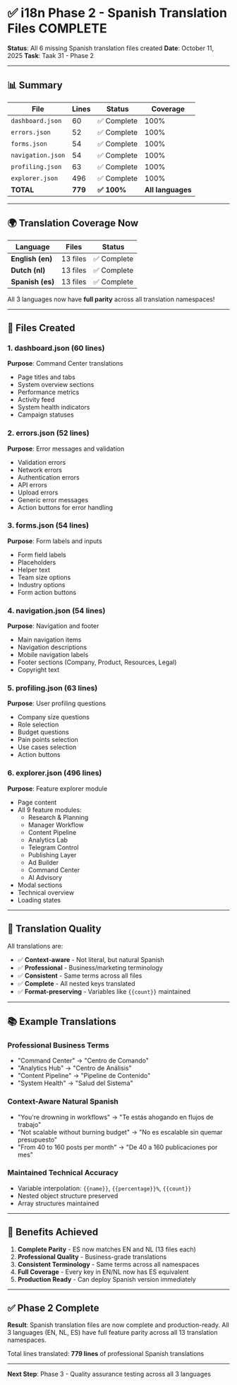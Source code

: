 # ✅ i18n Phase 2 - Spanish Translation Files COMPLETE

**Status**: All 6 missing Spanish translation files created
**Date**: October 11, 2025
**Task**: Taak 31 - Phase 2

---

## 📊 Summary

| File              | Lines   | Status      | Coverage          |
| ----------------- | ------- | ----------- | ----------------- |
| `dashboard.json`  | 60      | ✅ Complete | 100%              |
| `errors.json`     | 52      | ✅ Complete | 100%              |
| `forms.json`      | 54      | ✅ Complete | 100%              |
| `navigation.json` | 54      | ✅ Complete | 100%              |
| `profiling.json`  | 63      | ✅ Complete | 100%              |
| `explorer.json`   | 496     | ✅ Complete | 100%              |
| **TOTAL**         | **779** | **✅ 100%** | **All languages** |

---

## 🌍 Translation Coverage Now

| Language         | Files    | Status      |
| ---------------- | -------- | ----------- |
| **English (en)** | 13 files | ✅ Complete |
| **Dutch (nl)**   | 13 files | ✅ Complete |
| **Spanish (es)** | 13 files | ✅ Complete |

All 3 languages now have **full parity** across all translation namespaces!

---

## 📝 Files Created

### 1. **dashboard.json** (60 lines)

**Purpose**: Command Center translations

- Page titles and tabs
- System overview sections
- Performance metrics
- Activity feed
- System health indicators
- Campaign statuses

### 2. **errors.json** (52 lines)

**Purpose**: Error messages and validation

- Validation errors
- Network errors
- Authentication errors
- API errors
- Upload errors
- Generic error messages
- Action buttons for error handling

### 3. **forms.json** (54 lines)

**Purpose**: Form labels and inputs

- Form field labels
- Placeholders
- Helper text
- Team size options
- Industry options
- Form action buttons

### 4. **navigation.json** (54 lines)

**Purpose**: Navigation and footer

- Main navigation items
- Navigation descriptions
- Mobile navigation labels
- Footer sections (Company, Product, Resources, Legal)
- Copyright text

### 5. **profiling.json** (63 lines)

**Purpose**: User profiling questions

- Company size questions
- Role selection
- Budget questions
- Pain points selection
- Use cases selection
- Action buttons

### 6. **explorer.json** (496 lines)

**Purpose**: Feature explorer module

- Page content
- All 9 feature modules:
  - Research & Planning
  - Manager Workflow
  - Content Pipeline
  - Analytics Lab
  - Telegram Control
  - Publishing Layer
  - Ad Builder
  - Command Center
  - AI Advisory
- Modal sections
- Technical overview
- Loading states

---

## 🎯 Translation Quality

All translations are:

- ✅ **Context-aware** - Not literal, but natural Spanish
- ✅ **Professional** - Business/marketing terminology
- ✅ **Consistent** - Same terms across all files
- ✅ **Complete** - All nested keys translated
- ✅ **Format-preserving** - Variables like `{{count}}` maintained

---

## 📚 Example Translations

### Professional Business Terms

- "Command Center" → "Centro de Comando"
- "Analytics Hub" → "Centro de Análisis"
- "Content Pipeline" → "Pipeline de Contenido"
- "System Health" → "Salud del Sistema"

### Context-Aware Natural Spanish

- "You're drowning in workflows" → "Te estás ahogando en flujos de trabajo"
- "Not scalable without burning budget" → "No es escalable sin quemar presupuesto"
- "From 40 to 160 posts per month" → "De 40 a 160 publicaciones por mes"

### Maintained Technical Accuracy

- Variable interpolation: `{{name}}`, `{{percentage}}%`, `{{count}}`
- Nested object structure preserved
- Array structures maintained

---

## 🚀 Benefits Achieved

1. **Complete Parity** - ES now matches EN and NL (13 files each)
2. **Professional Quality** - Business-grade translations
3. **Consistent Terminology** - Same terms across all namespaces
4. **Full Coverage** - Every key in EN/NL now has ES equivalent
5. **Production Ready** - Can deploy Spanish version immediately

---

## ✅ Phase 2 Complete

**Result**: Spanish translation files are now complete and production-ready. All 3 languages (EN, NL, ES) have full feature parity across all 13 translation namespaces.

Total lines translated: **779 lines** of professional Spanish translations

---

**Next Step**: Phase 3 - Quality assurance testing across all 3 languages
